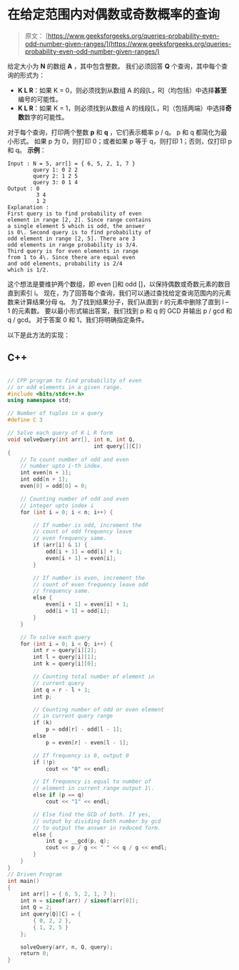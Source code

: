 # 在给定范围内对偶数或奇数概率的查询

> 原文： [https://www.geeksforgeeks.org/queries-probability-even-odd-number-given-ranges/](https://www.geeksforgeeks.org/queries-probability-even-odd-number-given-ranges/)

给定大小为 **N** 的数组 **A** ，其中包含整数。 我们必须回答 **Q** 个查询，其中每个查询的形式为：

*   **K L R**：如果 K = 0，则必须找到从数组 A 的段[L，R]（均包括）中选择**甚至**编号的可能性。
*   **K L R**：如果 K = 1，则必须找到从数组 A 的线段[L，R]（包括两端）中选择**奇数**数字的可能性。

对于每个查询，打印两个整数 **p** 和 **q** ，它们表示概率 p / q。 p 和 q 都简化为最小形式。
如果 p 为 0，则打印 0；或者如果 p 等于 q，则打印 1；否则，仅打印 p 和 q。
**示例**：

```
Input : N = 5, arr[] = { 6, 5, 2, 1, 7 }
        query 1: 0 2 2
        query 2: 1 2 5 
        query 3: 0 1 4  
Output : 0
         3 4
         1 2
Explanation : 
First query is to find probability of even 
element in range [2, 2]. Since range contains 
a single element 5 which is odd, the answer 
is 0\. Second query is to find probability of
odd element in range [2, 5]. There are 3
odd elements in range probability is 3/4.
Third query is for even elements in range
from 1 to 4\. Since there are equal even
and odd elements, probability is 2/4
which is 1/2.

```



这个想法是要维护两个数组，即 even []和 odd []，以保持偶数或奇数元素的数目直到索引 i。 现在，为了回答每个查询，我们可以通过查找给定查询范围内的元素数来计算结果分母 q。 为了找到结果分子，我们从直到 r 的元素中删除了直到 l – 1 的元素数。
要以最小形式输出答案，我们找到 p 和 q 的 GCD 并输出 p / gcd 和 q / gcd。 对于答案 0 和 1，我们将明确指定条件。

以下是此方法的实现：

## C++ 

```cpp

// CPP program to find probability of even 
// or odd elements in a given range. 
#include <bits/stdc++.h> 
using namespace std; 

// Number of tuples in a query 
#define C 3 

// Solve each query of K L R form 
void solveQuery(int arr[], int n, int Q,  
                           int query[][C]) 
{ 
    // To count number of odd and even  
    // number upto i-th index. 
    int even[n + 1]; 
    int odd[n + 1]; 
    even[0] = odd[0] = 0; 

    // Counting number of odd and even  
    // integer upto index i 
    for (int i = 0; i < n; i++) { 

        // If number is odd, increment the  
        // count of odd frequency leave 
        // even frequency same. 
        if (arr[i] & 1) { 
            odd[i + 1] = odd[i] + 1; 
            even[i + 1] = even[i]; 
        } 

        // If number is even, increment the 
        // count of even frequency leave odd 
        // frequency same. 
        else { 
            even[i + 1] = even[i] + 1; 
            odd[i + 1] = odd[i]; 
        } 
    } 

    // To solve each query 
    for (int i = 0; i < Q; i++) { 
        int r = query[i][2]; 
        int l = query[i][1]; 
        int k = query[i][0]; 

        // Counting total number of element in  
        // current query 
        int q = r - l + 1; 
        int p; 

        // Counting number of odd or even element  
        // in current query range 
        if (k) 
            p = odd[r] - odd[l - 1]; 
        else
            p = even[r] - even[l - 1]; 

        // If frequency is 0, output 0 
        if (!p) 
            cout << "0" << endl; 

        // If frequency is equal to number of   
        // element in current range output 1\. 
        else if (p == q) 
            cout << "1" << endl; 

        // Else find the GCD of both. If yes,  
        // output by dividing both number by gcd 
        // to output the answer in reduced form. 
        else { 
            int g = __gcd(p, q); 
            cout << p / g << " " << q / g << endl; 
        } 
    } 
} 
// Driven Program 
int main() 
{ 
    int arr[] = { 6, 5, 2, 1, 7 }; 
    int n = sizeof(arr) / sizeof(arr[0]); 
    int Q = 2; 
    int query[Q][C] = { 
        { 0, 2, 2 }, 
        { 1, 2, 5 } 
    }; 

    solveQuery(arr, n, Q, query); 
    return 0; 
} 

```